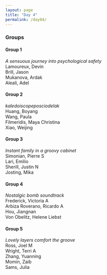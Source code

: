 ```yaml
---
layout: page
title: "Day 4"
permalink: /day04/
---
```


### Groups

#### Group 1

_A sensuous journey into psychological safety_  
Lamoureux, Devin  
Brill, Jason  
Mukanova, Ardak  
Aleali, Adel

#### Group 2

_kaledoiscopeposciodelak_  
Huang, Boyang  
Wang, Paula  
Filmeridis, Maya Christina  
Xiao, Weijing

#### Group 3

_Instant family in a groovy cabinet_  
Simonian, Pierre S  
Lari, Emilio  
Sherill, Justin N  
Josting, Mika

#### Group 4

_Nostalgic bomb soundtrack_  
Frederick, Victoria A  
Arbiza Roverano, Ricardo A  
Hou, Jiangnan  
Von Obelitz, Helene Liebst

#### Group 5

_Lovely layers comfort the groove_  
Ross, Joel M  
Wright, Terri A  
Zhang, Yuanning  
Momin, Zaib  
Sams, Julia

